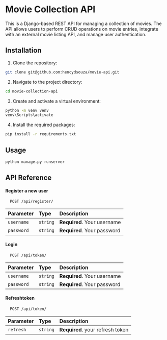 # Movie Collection API

This is a Django-based REST API for managing a collection of movies. The API allows users to perform CRUD operations on movie entries, integrate with an external movie listing API, and manage user authentication.



## Installation

1. Clone the repository:

```bash
git clone git@github.com:hencydsouza/movie-api.git
```
    
2. Navigate to the project directory:

```bash
cd movie-collection-api
```

3. Create and activate a virtual environment:

```bash
python -m venv venv
venv\Scripts\activate
```

4. Install the required packages:

```bash
pip install -r requirements.txt
```
## Usage

```bash
python manage.py runserver
```


## API Reference

#### Register a new user

```http
  POST /api/register/
```

| Parameter | Type     | Description                |
| :-------- | :------- | :------------------------- |
| `username` | `string` | **Required**. Your username |
| `password` | `string` | **Required**. Your password |

#### Login

```http
  POST /api/token/
```

| Parameter | Type     | Description                |
| :-------- | :------- | :------------------------- |
| `username` | `string` | **Required**. Your username |
| `password` | `string` | **Required**. Your password |

#### Refreshtoken

```http
  POST /api/token/
```

| Parameter | Type     | Description                |
| :-------- | :------- | :------------------------- |
| `refresh` | `string` | **Required**. your refresh token |